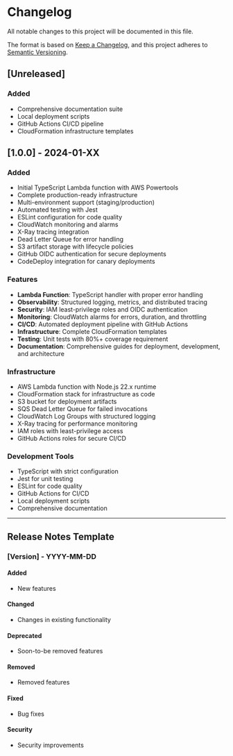 # Changelog

All notable changes to this project will be documented in this file.

The format is based on [Keep a Changelog](https://keepachangelog.com/en/1.0.0/),
and this project adheres to [Semantic Versioning](https://semver.org/spec/v2.0.0.html).

## [Unreleased]

### Added
- Comprehensive documentation suite
- Local deployment scripts
- GitHub Actions CI/CD pipeline
- CloudFormation infrastructure templates

## [1.0.0] - 2024-01-XX

### Added
- Initial TypeScript Lambda function with AWS Powertools
- Complete production-ready infrastructure
- Multi-environment support (staging/production)
- Automated testing with Jest
- ESLint configuration for code quality
- CloudWatch monitoring and alarms
- X-Ray tracing integration
- Dead Letter Queue for error handling
- S3 artifact storage with lifecycle policies
- GitHub OIDC authentication for secure deployments
- CodeDeploy integration for canary deployments

### Features
- **Lambda Function**: TypeScript handler with proper error handling
- **Observability**: Structured logging, metrics, and distributed tracing
- **Security**: IAM least-privilege roles and OIDC authentication
- **Monitoring**: CloudWatch alarms for errors, duration, and throttling
- **CI/CD**: Automated deployment pipeline with GitHub Actions
- **Infrastructure**: Complete CloudFormation templates
- **Testing**: Unit tests with 80%+ coverage requirement
- **Documentation**: Comprehensive guides for deployment, development, and architecture

### Infrastructure
- AWS Lambda function with Node.js 22.x runtime
- CloudFormation stack for infrastructure as code
- S3 bucket for deployment artifacts
- SQS Dead Letter Queue for failed invocations
- CloudWatch Log Groups with structured logging
- X-Ray tracing for performance monitoring
- IAM roles with least-privilege access
- GitHub Actions roles for secure CI/CD

### Development Tools
- TypeScript with strict configuration
- Jest for unit testing
- ESLint for code quality
- GitHub Actions for CI/CD
- Local deployment scripts
- Comprehensive documentation

---

## Release Notes Template

### [Version] - YYYY-MM-DD

#### Added
- New features

#### Changed
- Changes in existing functionality

#### Deprecated
- Soon-to-be removed features

#### Removed
- Removed features

#### Fixed
- Bug fixes

#### Security
- Security improvements